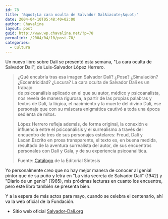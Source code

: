 ```yaml
---
id: 78
title: '&quot;La cara oculta de Salvador Dal&iacute;&quot;'
date: 2004-04-10T05:48:40+02:00
author: Chavalina
layout: post
guid: http://www.wp.chavalina.net/?p=78
permalink: /2004/04/10/post-78/
categories:
  - Cultura
---
```

Un nuevo libro sobre Dal&iacute; se present&oacute; esta semana, "La cara oculta de Salvador Dal&iacute;", de Luis-Salvador L&oacute;pez Herrero.

> &iquest;Qué encubr&iacute;a tras esa imagen Salvador Dal&iacute;? &iquest;Pose? &iquest;Simulaci&oacute;n? &iquest;Excentricidad? &iquest;Locura? La cara oculta de Salvador Dal&iacute; es un trabajo  
> de psicoanálisis aplicado en el que su autor, médico y psicoanalista, nos revela de manera rigurosa, a partir de las propias palabras y textos de Dal&iacute;, la l&oacute;gica, el nacimiento y la muerte del divino Dal&iacute;, ese personaje que con su máscara enigmática cautiv&oacute; a toda una época sedienta de mitos. 
> 
> L&oacute;pez Herrero refleja además, de forma original, la conexi&oacute;n e influencia entre el psicoanálisis y el surrealismo a través del encuentro de tres de sus personajes estelares: Freud, Dal&iacute; y Lacan.Escrito en prosa transparente, el texto es, en buena medida, resultado de la aventura surrealista del autor, de sus encuentros personales con Dal&iacute; y Gala, y de su experiencia psicoanal&iacute;tica. 
> 
> <p class="cita">
>   Fuente: <a href="http://www.sintesis.com/secciones/catalogo/detaildo.asp?Cod=9756-187-2" target="_blank">Catálogo</a> de la Editorial S&iacute;ntesis
> </p>

Yo personalmente creo que no hay mejor manera de conocer al genial pintor que de su pu&ntilde;o y letra en "La vida secreta de Salvador Dal&iacute;" (1942) y "Diario de un genio" (1965), mis pr&oacute;ximas lecturas en cuanto los encuentre, pero este libro también se presenta bien.

Y a la espera de más actos para mayo, cuando se celebra el centenario, ah&iacute; va la web oficial de la Fundaci&oacute;n.

  * Sitio web oficial <a href="http://www.salvador-dali.org" target="_blank">Salvador-Dali.org</a>